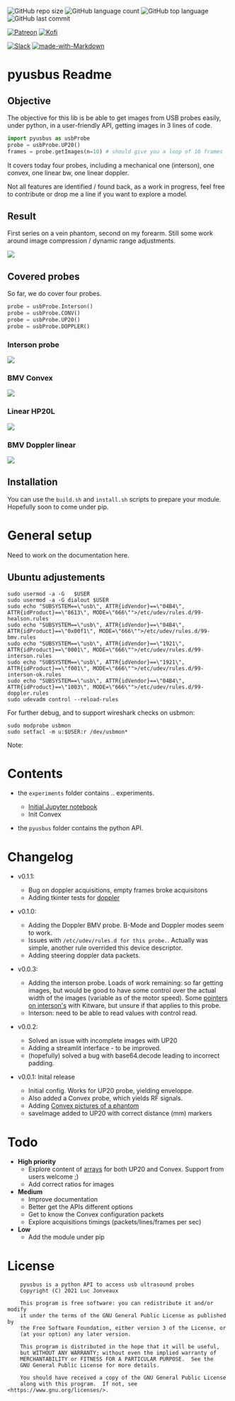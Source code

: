 ![GitHub repo size](https://img.shields.io/github/repo-size/kelu124/pyusbus?style=plastic)
![GitHub language count](https://img.shields.io/github/languages/count/kelu124/pyusbus?style=plastic)
![GitHub top language](https://img.shields.io/github/languages/top/kelu124/pyusbus?style=plastic)
![GitHub last commit](https://img.shields.io/github/last-commit/kelu124/pyusbus?color=red&style=plastic)

[![Patreon](https://img.shields.io/badge/patreon-donate-orange.svg)](https://www.patreon.com/kelu124) 
[![Kofi](https://badgen.net/badge/icon/kofi?icon=kofi&label)](https://ko-fi.com/G2G81MT0G)

[![Slack](https://badgen.net/badge/icon/slack?icon=slack&label)](https://join.slack.com/t/usdevkit/shared_invite/zt-2g501obl-z53YHyGOOMZjeCXuXzjZow)
[![made-with-Markdown](https://img.shields.io/badge/Made%20with-Markdown-1f425f.svg)](http://commonmark.org)


# pyusbus Readme

## Objective

The objective for this lib is be able to get images from USB probes easily, under python, in a user-friendly API, getting images in 3 lines of code.

```python
import pyusbus as usbProbe
probe = usbProbe.UP20() 
frames = probe.getImages(n=10) # should give you a loop of 10 frames
```

It covers today four probes, including a mechanical one (interson), one convex, one linear bw, one linear doppler.

Not all features are identified / found back, as a work in progress, feel free to contribute or drop me a line if you want to explore a model.

## Result

First series on a vein phantom, second on my forearm. Still some work around image compression / dynamic range adjustments.
 
![](/experiments/streamlit/capture.gif)

## Covered probes

So far, we do cover four probes.

```python
probe = usbProbe.Interson() 
probe = usbProbe.CONV() 
probe = usbProbe.UP20() 
probe = usbProbe.DOPPLER() 
```

### Interson probe

![](probes/Interson/index.jpg)

### BMV Convex 

![](probes/CONV/index.jpg)

### Linear HP20L

![](probes/UP20L/index.png)

### BMV Doppler linear

![](probes/Doppler/index.jpg)

## Installation

You can use the `build.sh` and `install.sh` scripts to prepare your module. Hopefully soon to come under pip.

# General setup
 
Need to work on the documentation here.

## Ubuntu adjustements

```
sudo usermod -a -G   $USER
sudo usermod -a -G dialout $USER
sudo echo "SUBSYSTEM==\"usb\", ATTR{idVendor}==\"04B4\", ATTR{idProduct}==\"8613\", MODE=\"666\"">/etc/udev/rules.d/99-healson.rules 
sudo echo "SUBSYSTEM==\"usb\", ATTR{idVendor}==\"04B4\", ATTR{idProduct}==\"0x00f1\", MODE=\"666\"">/etc/udev/rules.d/99-bmv.rules 
sudo echo "SUBSYSTEM==\"usb\", ATTR{idVendor}==\"1921\", ATTR{idProduct}==\"0001\", MODE=\"666\"">/etc/udev/rules.d/99-interson.rules 
sudo echo "SUBSYSTEM==\"usb\", ATTR{idVendor}==\"1921\", ATTR{idProduct}==\"f001\", MODE=\"666\"">/etc/udev/rules.d/99-interson-ok.rules 
sudo echo "SUBSYSTEM==\"usb\", ATTR{idVendor}==\"04B4\", ATTR{idProduct}==\"1003\", MODE=\"666\"">/etc/udev/rules.d/99-doppler.rules 
sudo udevadm control --reload-rules
```

For further debug, and to support wireshark checks on usbmon:

```
sudo modprobe usbmon
sudo setfacl -m u:$USER:r /dev/usbmon*
```

Note:




# Contents

* the `experiments` folder contains .. experiments.
  * [Initial Jupyter notebook](/experiments/20210325-UP20L_init.ipynb)
  * Init Convex

* the `pyusbus` folder contains the python API.


# Changelog

* v0.1.1:
  * Bug on doppler acquisitions, empty frames broke acquisitons
  * Adding tkinter tests for [doppler](experiments/20211030-DopplerGUI.py)

* v0.1.0:
  * Adding the Doppler BMV probe. B-Mode and Doppler modes seem to work.
  * Issues with `/etc/udev/rules.d for this probe.`. Actually was simple, another rule overrided this device descriptor.
  * Adding steering doppler data packets.

* v0.0.3:
  * Adding the interson probe. Loads of work remaining: so far getting images, but would be good to have some control over the actual width of the images (variable as of the motor speed). Some [pointers on interson's](https://github.com/KitwareMedical/IntersonManager/blob/master/IntersonManager.cpp) with Kitware, but unsure if that applies to this probe.
  * Interson: need to be able to read values with control read.

* v0.0.2:
  * Solved an issue with incomplete images with UP20
  * Adding a streamlit interface - to be improved.
  * (hopefully) solved a bug with base64.decode leading to incorrect padding. 

* v0.0.1: Inital release
  * Initial config. Works for UP20 probe, yielding enveloppe.
  * Also added a Convex probe, which yields RF signals.
  * Adding [Convex pictures of a phantom](/probes/CONV/)
  * saveImage added to UP20 with correct distance (mm) markers

# Todo

* __High priority__
  * Explore content of [arrays](/experiments/payloads/) for both UP20 and Convex. Support from users welcome ;)
  * Add correct ratios for images 
* __Medium__
  * Improve documentation
  * Better get the APIs different options
  * Get to know the Convex configuration packets
  * Explore acquisitions timings (packets/lines/frames per sec)
* __Low__
  * Add the module under pip

# License

```
    pyusbus is a python API to access usb ultrasound probes
    Copyright (C) 2021 Luc Jonveaux

    This program is free software: you can redistribute it and/or modify
    it under the terms of the GNU General Public License as published by
    the Free Software Foundation, either version 3 of the License, or
    (at your option) any later version.

    This program is distributed in the hope that it will be useful,
    but WITHOUT ANY WARRANTY; without even the implied warranty of
    MERCHANTABILITY or FITNESS FOR A PARTICULAR PURPOSE.  See the
    GNU General Public License for more details.

    You should have received a copy of the GNU General Public License
    along with this program.  If not, see <https://www.gnu.org/licenses/>.
```


